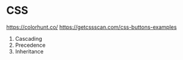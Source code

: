 # CSS

https://colorhunt.co/
https://getcssscan.com/css-buttons-examples

1. Cascading
1. Precedence
1. Inheritance
